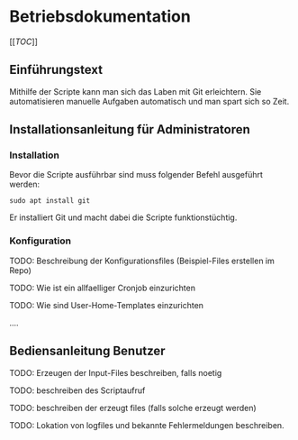 # Betriebsdokumentation
[[_TOC_]]
## Einführungstext 

Mithilfe der Scripte kann man sich das Laben mit Git erleichtern. Sie automatisieren manuelle Aufgaben automatisch und man spart sich so Zeit.
## Installationsanleitung für Administratoren

### Installation

Bevor die Scripte ausführbar sind muss folgender Befehl ausgeführt werden:
```
sudo apt install git
```
Er installiert Git und macht dabei die Scripte funktionstüchtig.

### Konfiguration

TODO: Beschreibung der Konfigurationsfiles (Beispiel-Files erstellen im Repo)

TODO: Wie ist ein allfaelliger Cronjob einzurichten

TODO: Wie sind User-Home-Templates einzurichten

....

## Bediensanleitung Benutzer

TODO: Erzeugen der Input-Files beschreiben, falls noetig

TODO: beschreiben des Scriptaufruf

TODO: beschreiben der erzeugt files (falls solche erzeugt werden)

TODO: Lokation von logfiles und bekannte Fehlermeldungen beschreiben.

